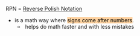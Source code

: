 RPN = [Reverse Polish Notation](https://en.wikipedia.org/wiki/Reverse_Polish_notation)
- is a math way where <mark style="background: #FFB86CA6;">signs come after numbers</mark>.
	-  helps do math faster and with less mistakes

